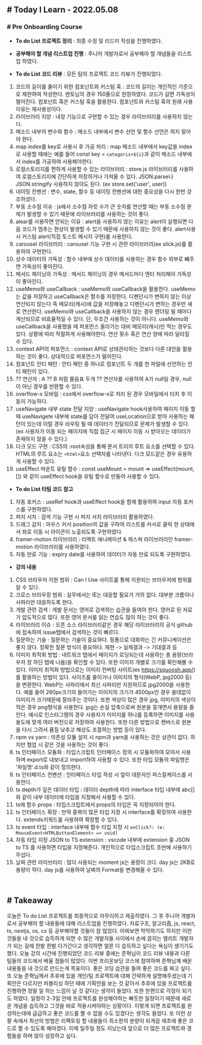 ## # Today I Learn - 2022.05.08

### # Pre Onboarding Course

- **To do List 프로젝트 정리** : 최종 수정 및 리드미 작성을 진행하였다.

- **공부해야 할 개념 리스트업 진행** : 주니어 개발자로서 공부해야 할 개념들을 리스트업 하였다.

- **To do List 코드 리뷰** : 모든 팀의 프로젝트 코드 리뷰가 진행되었다.

1. 코드의 길이를 줄이기 위한 컴포넌트와 커스텀 훅 : 코드의 길이는 개인적인 기준으로 제한하여 작성한다. 멘토님의 경우 150줄으로 한정하였다. 코드가 길면 가독성이 떨어진다. 컴포넌트 혹은 커스텀 훅을 활용한다. 컴포넌트와 커스텀 훅의 원래 사용 이유는 재사용성이다.
2. 라이브러리 지양 : 내장 기능으로 구현할 수 있는 경우 라이브러리를 사용하지 않는다.
3. 메소드 내부의 변수와 함수 : 메소드 내부에서 변수 선언 및 함수 선언은 하지 말아야 한다.
4. map index를 key로 사용시 후 가공 처리 : map 메소드 내부에서 key값을 index로 사용할 때에는 예를 들어 const key = `categoris+${i}`과 같이 메소드 내부에서 index를 가공하여 사용해야한다.
5. 로컬스토리지를 편하게 사용할 수 있는 라이브러리 : store.js 라이브러리를 사용하여 로컬스토리지에 간단하게 저장하거나 가져올 수 있다. JSON.parse나 JSON.stringify 사용하지 않아도 된다. (ex store.set('user', user))
6. 네이밍 컨벤션 : 변수, state, 함수 등 네이밍 컨벤션에 대한 중요성을 다시 한번 강조하셨다.
7. 부동 소수점 이슈 : js에서 소수점 자릿 수가 큰 숫자를 연산할 때는 부동 소수점 문제가 발생할 수 있기 때문에 라이브러리를 사용하는 것이 좋다.
8. alear를 사용하면 안되는 이유 : alert을 사용하지 않는 이유는 alert이 실행되면 다음 코드가 멈추는 현상이 발생할 수 있기 때문에 사용하지 않는 것이 좋다. alert사용 시 커스텀 alert(직접 토스트 메시지 구현)를 사용한다.
9. carousel 라이브러리 : carousel 기능 구현 시 관련 라이브러리(ex slick.js)를 활용하여 구현한다.
10. 상수 데이터의 가독성 : 함수 내부에 상수 데이터를 사용하는 경우 함수 외부로 뺴주면 가독성이 좋아진다.
11. 메서드 체이닝의 가독성 : 메서드 체이닝의 경우 메서드마다 엔터 처리해야 가독성이 좋아진다.
12. useMemo와 useCallback : useMemo와 useCallback을 활용한다. useMemo는 값을 저장하고 useCallback은 함수를 저장한다. 디펜던시가 변하지 않는 이상 연산되지 않는다 즉 메모리(캐시)에 값을 저장해놓고 디펜던시가 변하는 경우만 새로 연산한다. useMemo와 useCallback을 사용하지 않는 경우 렌더링 될 때마다 계산되므로 비효율적일 수 있다. 단, 무조건 사용하는 것이 아니다. useMemo와 useCallback을 사용했을 때 퍼포먼스 올라가는 대비 메모리(캐시)만 먹는 경우도 있다. 상황에 따라 적절하게 사용해야한다. 연산 횟수 혹은 연산 양에 따라 달라질 수 있다.
13. context API의 퍼포먼스 : context API로 상태관리하는 것보다 다른 대안을 활용하는 것이 좋다. 상대적으로 퍼포먼스가 떨어진다.
14. 컴포넌트 안티 패턴 : 안티 패턴 중 하나로 컴포넌트 두 개를 한 파일에 선언하는 안티 패턴이 있다.
15. ?? 연산자 : A ?? B 처럼 물음표 두개 ?? 연산자를 사용하여 A가 null일 경우, null이 아닌 경우를 반환할 수 있다.
16. overflow-x 모바일 : css에서 overflow-x로 처리 된 경우 모바일에서 터치 후 이동이 가능하다.
17. useNavigate 내부 state 전달 지양 : useNavigate hook사용하여 페이지 이동 할 때 useNavigete 내부에 state를 담아 전달여 useLocation으로 받아 사용하는 패턴이 있는데 이럴 경우 라우팅 될 때 데이터가 전달되므로 문제가 발생할 수 있다. (ex 사용자가 이동 되는 페이지에 직접 접근 시 페이지 이동 시 받아오는 데이터가 존재하지 않을 수 있다.)
18. 다크 모드 구현 : CSS의 :root속성을 통해 문서 트리의 루트 요소를 선택할 수 있다. HTML의 루트 요소는 `<html>`요소 선택자를 나타낸다. 다크 모드같은 경우 유용하게 사용할 수 있다.
19. useEffect 마운트 유틸 함수 : const useMount = mount => useEffect(mount, []) 와 같이 useEffect hook을 유틸 함수로 만들어 사용할 수 있다.

- **To do List 타팀 코드 참고**

1. 자동 포커스 : useRef hook과 useEffect hook을 함께 활용하여 input 자동 포커스를 구현하였다.
2. 퍼지 서치 : 검색 기능 구현 시 퍼지 서치 라이브러리 활용하였다.
3. 드래그 감지 : 마우스 커서 position의 값을 구하여 리스트를 커서로 클릭 한 상태에서 좌로 이동 시 아이콘이 노출되도록 구현하였다.
4. framer-motion 라이브러리 : 리액트 애니메이션 & 제스쳐 라이브러리인 framer-motion 라이브러리를 사용하였다.
5. 자동 만료 기능 : expiry date를 사용하여 데이터가 자동 만료 되도록 구현하였다.

- **강의 내용**

1. CSS 브라우저 지원 범위 : Can I Use 사이트를 통해 지원되는 브라우저에 범위를 알 수 있다.
2. 크로스 브라우징 범위 : 실무에서는 IE는 대응할 필요가 거의 없다. 대부분 크롬이나 사파리만 대응하도록 한다.
3. 개발 관련 검색 : 개발 문서는 영어로 검색하는 습관을 들여야 한다. 영어로 된 자료가 압도적으로 많다. 또한 영어 문서를 읽는 연습도 많이 하는 것이 좋다.
4. 라이브러리 이슈 : 오픈 소스 라이브러리같은 경우 해당 라이브러리의 공식 github에 접속하여 issue탭에서 검색하는 것이 빠르다.
5. 질문하는 기술 : 질문하는 기술이 중요하다. 핑퐁으로 대화하는 긴 커뮤니케이션은 좋지 않다. 정확한 질문 방식이 중요하다. 재현 -> 실제결과 -> 기대결과 등
6. 이미지 최적화 방법 : 네트워크 탭에서 페이지가 로딩되는데 사용하는 총 용량(브라우저 창 하단 탭에 나옴)을 확인할 수 있다. 또한 이미지 개별로 크기를 확인해볼 수 있다. 이미지 최적화 방법으로는 이미지 컨버팅 사이트(ex https://squoosh.app/)를 활용하는 방법이 있다. 사이즈를 줄이거나 이미지의 형식(WebP, jpg2000 등)을 변환한다. WebP는 사파리에서 최신 사파리만 지원하므로 jpg2000을 사용한다. 예를 들어 260px크기의 들어가는 이미지의 크기가 4500px인 경우 쓸데없이 이미지가 크기때문에 잘라주는 것이다. 또한 색상이 많은 경우 jpg, 이미지의 색상이 적은 경우 png형식을 사용한다. jpg는 손실 압축으로써 원본을 뭉개면서 용량을 줄인다. 예시로 인스타그램의 경우 사용자가 이미지를 하나를 등록하면 이미지를 사용 용도에 맞게 여러 버전으로 저장하여 사용한다. 또한 다른 방법으로 캔버스로 원본을 다시 그려서 품질 낮추고 해상도 조절하는 방법 등이 있다.
7. npm vs yarn : 의존성 모듈 설치 시 npm과 yarn을 사용하는 것은 상관이 없다. 하지만 협업 시 같은 것을 사용하는 것이 좋다.
8. ts 인터페이스 모듈화 : 타입스크립트 인터페이스 정의 시 모듈화하여 모아서 사용하며 export로 내보내고 import하여 사용할 수 있다. 또한 타입 모듈의 파일명은 '파일명'.d.ts와 같이 정의한다.
9. ts 인터페이스 컨벤션 : 인터페이스 타입 작성 시 앞이 대문자인 파스칼케이스를 사용한다.
10. ts depth가 깊은 데이터 타입 : 데이터 depth에 따라 interface 타입 내부에 abc[]와 같이 내부 데이터에 타입을 지정해서 사용할 수 있다.
11. ts에 함수 props : 타입스크립트에서 props의 타입은 꼭 지정되어야 한다.
12. ts 인터페이스 확장 : 만약 중복이 많은 타입 지정 시 interface를 확장하여 사용한다. extends키워드를 사용하여 확장할 수 있다.
13. ts event 타입 : interface 내부에 함수 타입 지정 시 `onClick?: (e: MouseEvent<HTMLButtonElemont> => void)`
14. 자동 타입 지정 JSON to TS extension : vscode 내부에 extension 중 JSON to TS 를 사용하면 타입을 지정해준다. 개인적으로 타입스크립트 초반에 사용하기 무섭다.
15. 날짜 관련 라이브러리 : 많이 사용되는 moment js는 용량이 크다. day js는 2KB로 용량이 작다. day js를 사용하여 날짜의 Format을 변경해줄 수 있다.

<br>

## # Takeaway

오늘은 To do List 프로젝트를 최종적으로 마무리하고 제출하였다. 그 후 주니어 개발자로서 공부해야 할 내용들에 대해 리스트업을 진행하였다.
자료구조, 알고리즘, js, react, ts, nextjs, os, cs 등 공부해야할 것들이 참 많았다. 어찌보면 막막하기도 하지만 이런 것들을 내 것으로
습득하게 되면 수 많은 개발자들 사이에서 손에 꼽히는 엘리트 개발자가 되는 길에 한발 한발 다가간다고 생각하면 얼른 다 습득하고 싶다는 욕심이 생기기도 했다.
오늘 강의 시간에 진행되었던 코드 리뷰 중에는 준혁님이 코드 리뷰 내용과 다른 팀들의 코드에서 배울 점들이 많았다.
이번 프리온보딩 코스에 참여하며 준혁님께 배운 내용들을 내 것으로 만드는게 목표이다. 좋은 코딩 습관을 들여 좋은 코드를 짜고 싶다.
또 오늘 준혁님께서 추후에 있을 개인/팀 프로젝트에 대해 간략하게 설명해주셨는데 기획안은 다르지만 퍼블리싱 하던 때에 기획안을 보는 것 같아서
추후에 있을 프로젝트를 진행하면 정말 일 하는 느낌이 날 것 같다는 생각이 들었다. 또한 한편으로 걱정이 되기도 하였다.
일정이 2-3일 안에 프로젝트를 완성해야하는 빠듯한 일정이기 때문에 새로운 개념을 습득하고 그것을 바로 적용시켜야하는 상황이다.
이렇게 되면 프로젝트를 완성하는데에 급급하고 좋은 코드를 짤 수 없을 수도 있겠다는 생각도 들었다. 또 이런 상황 속에서 최선의 방법은
리팩토링 할 내용들이 최소한의 분량이 되게끔 애초에 좋은 코드로 짤 수 있도록 해야겠다. 이제 일주일 정도 지났는데 앞으로 더 많은 프로젝트와 경험들을 하며
많이 성장하고 싶다.
